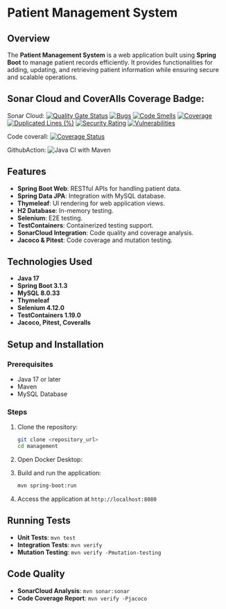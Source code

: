 # Patient Management System

## Overview
The **Patient Management System** is a web application built using **Spring Boot** to manage patient records efficiently. It provides functionalities for adding, updating, and retrieving patient information while ensuring secure and scalable operations.

## Sonar Cloud and CoverAlls Coverage Badge:
Sonar Cloud: [![Quality Gate Status](https://sonarcloud.io/api/project_badges/measure?project=Talathussain110_management&metric=alert_status)](https://sonarcloud.io/summary/new_code?id=Talathussain110_management)
[![Bugs](https://sonarcloud.io/api/project_badges/measure?project=Talathussain110_management&metric=bugs)](https://sonarcloud.io/summary/new_code?id=Talathussain110_management)
[![Code Smells](https://sonarcloud.io/api/project_badges/measure?project=Talathussain110_management&metric=code_smells)](https://sonarcloud.io/summary/new_code?id=Talathussain110_management)
[![Coverage](https://sonarcloud.io/api/project_badges/measure?project=Talathussain110_management&metric=coverage)](https://sonarcloud.io/summary/new_code?id=Talathussain110_management)
[![Duplicated Lines (%)](https://sonarcloud.io/api/project_badges/measure?project=Talathussain110_management&metric=duplicated_lines_density)](https://sonarcloud.io/summary/new_code?id=Talathussain110_management)
[![Security Rating](https://sonarcloud.io/api/project_badges/measure?project=Talathussain110_management&metric=security_rating)](https://sonarcloud.io/summary/new_code?id=Talathussain110_management)
[![Vulnerabilities](https://sonarcloud.io/api/project_badges/measure?project=Talathussain110_management&metric=vulnerabilities)](https://sonarcloud.io/summary/new_code?id=Talathussain110_management)

Code coverall: [![Coverage Status](https://coveralls.io/repos/github/Talathussain110/management/badge.svg?branch=main)](https://coveralls.io/github/Talathussain110/management?branch=main)

GithubAction: ![Java CI with Maven](https://github.com/Talathussain110/management/blob/main/.github/workflows/maven.yml)


## Features
- **Spring Boot Web**: RESTful APIs for handling patient data.
- **Spring Data JPA**: Integration with MySQL database.
- **Thymeleaf**: UI rendering for web application views.
- **H2 Database**: In-memory testing.
- **Selenium**: E2E testing.
- **TestContainers**: Containerized testing support.
- **SonarCloud Integration**: Code quality and coverage analysis.
- **Jacoco & Pitest**: Code coverage and mutation testing.

## Technologies Used
- **Java 17**
- **Spring Boot 3.1.3**
- **MySQL 8.0.33**
- **Thymeleaf**
- **Selenium 4.12.0**
- **TestContainers 1.19.0**
- **Jacoco, Pitest, Coveralls**

## Setup and Installation
### Prerequisites
- Java 17 or later
- Maven
- MySQL Database

### Steps
1. Clone the repository:
   ```sh
   git clone <repository_url>
   cd management
   ```
2. Open Docker Desktop:
   
3. Build and run the application:
   ```sh
   mvn spring-boot:run
   ```
4. Access the application at `http://localhost:8080`

## Running Tests
- **Unit Tests**: `mvn test`
- **Integration Tests**: `mvn verify`
- **Mutation Testing**: `mvn verify -Pmutation-testing`

## Code Quality
- **SonarCloud Analysis**: `mvn sonar:sonar`
- **Code Coverage Report**: `mvn verify -Pjacoco`


